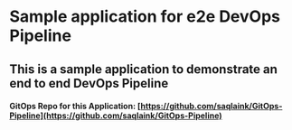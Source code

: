 # Sample application for e2e DevOps Pipeline

## This is a sample application to demonstrate an end to end DevOps Pipeline

#### GitOps Repo for this Application: [https://github.com/saqlaink/GitOps-Pipeline](https://github.com/saqlaink/GitOps-Pipeline)
